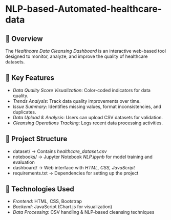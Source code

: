 # NLP-based-Automated-healthcare-data
## 📌 Overview
The *Healthcare Data Cleansing Dashboard* is an interactive web-based tool designed to monitor, analyze, and improve the quality of healthcare datasets.  

## 🚀 Key Features
- *Data Quality Score Visualization*: Color-coded indicators for data quality.
- *Trends Analysis*: Track data quality improvements over time.
- *Issue Summary*: Identifies missing values, format inconsistencies, and duplicates.
- *Data Upload & Analysis*: Users can upload CSV datasets for validation.
- *Cleansing Operations Tracking*: Logs recent data processing activities.

## 📂 Project Structure
- dataset/ → Contains *healthcare_dataset.csv*
- notebooks/ → Jupyter Notebook *NLP.ipynb* for model training and evaluation
- dashboard/ → Web interface with *HTML, CSS, JavaScript*
- requirements.txt → Dependencies for setting up the project

## 🔧 Technologies Used
- *Frontend*: HTML, CSS, Bootstrap
- *Backend*: JavaScript (Chart.js for visualization)
- *Data Processing*: CSV handling & NLP-based cleansing techniques

